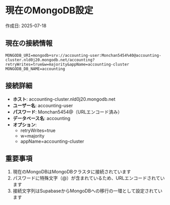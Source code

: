 # 現在のMongoDB設定

作成日: 2025-07-18

## 現在の接続情報

```
MONGODB_URI=mongodb+srv://accounting-user:Monchan5454%40@accounting-cluster.nld0j20.mongodb.net/accounting?retryWrites=true&w=majority&appName=accounting-cluster
MONGODB_DB_NAME=accounting
```

## 接続詳細

- **ホスト**: accounting-cluster.nld0j20.mongodb.net
- **ユーザー名**: accounting-user
- **パスワード**: Monchan5454@（URLエンコード済み）
- **データベース名**: accounting
- **オプション**: 
  - retryWrites=true
  - w=majority
  - appName=accounting-cluster

## 重要事項

1. 現在のMongoDBはMongoDBクラスタに接続されています
2. パスワードに特殊文字（@）が含まれているため、URLエンコードされています
3. 接続文字列はSupabaseからMongoDBへの移行の一環として設定されています